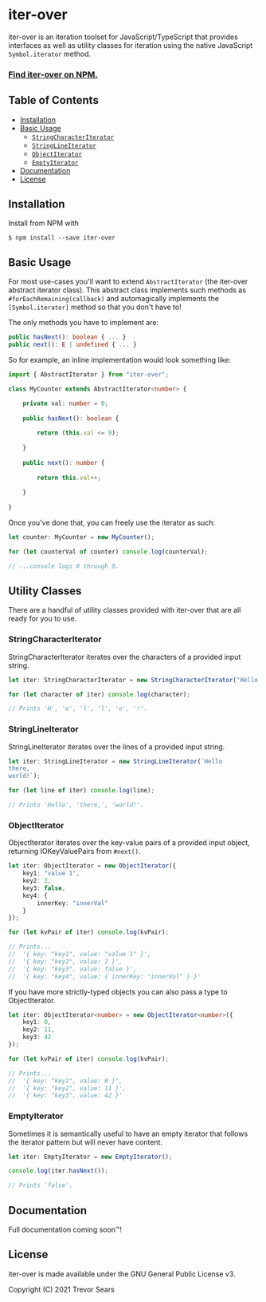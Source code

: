 # iter-over
iter-over is an iteration toolset for JavaScript/TypeScript that provides interfaces as well as utility classes for
iteration using the native JavaScript `Symbol.iterator` method.

### [Find iter-over on NPM.](https://www.npmjs.com/package/iter-over)

## Table of Contents

- [Installation](#installation)
- [Basic Usage](#basic-usage)
  - [`StringCharacterIterator`](#stringcharacteriterator)
  - [`StringLineIterator`](#stringlineiterator)
  - [`ObjectIterator`](#objectiterator)
  - [`EmptyIterator`](#emptyiterator)
- [Documentation](#documentation)
- [License](#license)

## Installation
Install from NPM with
```
$ npm install --save iter-over
```

## Basic Usage
For most use-cases you'll want to extend `AbstractIterator` (the iter-over abstract iterator class). This abstract class
implements such methods as `#forEachRemaining(callback)` and automagically implements the `[Symbol.iterator]` method so
that you don't have to!

The only methods you have to implement are:

```typescript
public hasNext(): boolean { ... }
public next(): E | undefined { ... }
```

So for example, an inline implementation would look something like:

```typescript
import { AbstractIterator } from "iter-over";

class MyCounter extends AbstractIterator<number> {

	private val: number = 0;
	
	public hasNext(): boolean {
		
		return (this.val <= 9);
		
	}
	
	public next(): number {
		
		return this.val++;
		
	}
	
}
```

Once you've done that, you can freely use the iterator as such:

```typescript
let counter: MyCounter = new MyCounter();

for (let counterVal of counter) console.log(counterVal);

// ...console logs 0 through 9.
```

## Utility Classes
There are a handful of utility classes provided with iter-over that are all ready for you to use.

### StringCharacterIterator
StringCharacterIterator iterates over the characters of a provided input string.

```typescript
let iter: StringCharacterIterator = new StringCharacterIterator("Hello!");

for (let character of iter) console.log(character);

// Prints 'H', 'e', 'l', 'l', 'o', '!'.
```

### StringLineIterator
StringLineIterator iterates over the lines of a provided input string.

```typescript
let iter: StringLineIterator = new StringLineIterator(`Hello
there,
world!`);

for (let line of iter) console.log(line);

// Prints 'Hello', 'there,', 'world!'.
```

### ObjectIterator
ObjectIterator iterates over the key-value pairs of a provided input object, returning IOKeyValuePairs from `#next()`.

```typescript
let iter: ObjectIterator = new ObjectIterator({
	key1: "value 1",
	key2: 2,
	key3: false,
	key4: {
		innerKey: "innerVal"
	}
});

for (let kvPair of iter) console.log(kvPair);

// Prints...
//	'{ key: "key1", value: "value 1" }',
//	'{ key: "key2", value: 2 }',
//	'{ key: "key3", value: false }',
//	'{ key: "key4", value: { innerKey: "innerVal" } }'
```

If you have more strictly-typed objects you can also pass a type to ObjectIterator.

```typescript
let iter: ObjectIterator<number> = new ObjectIterator<number>({
	key1: 0,
	key2: 11,
	key3: 42
});

for (let kvPair of iter) console.log(kvPair);

// Prints...
//	'{ key: "key1", value: 0 }',
//	'{ key: "key2", value: 11 }',
//	'{ key: "key3", value: 42 }'
```

### EmptyIterator
Sometimes it is semantically useful to have an empty iterator that follows the iterator pattern but will never have
content.

```typescript
let iter: EmptyIterator = new EmptyIterator();

console.log(iter.hasNext());

// Prints 'false'.
```
## Documentation
Full documentation coming soon™!

## License
iter-over is made available under the GNU General Public License v3.

Copyright (C) 2021 Trevor Sears
